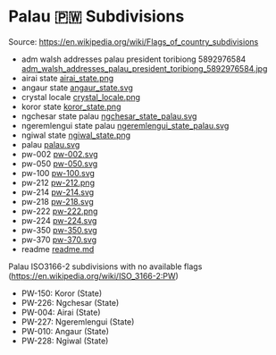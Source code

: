 # Palau 🇵🇼 Subdivisions

Source: https://en.wikipedia.org/wiki/Flags_of_country_subdivisions

* adm walsh addresses palau president toribiong 5892976584 [adm_walsh_addresses_palau_president_toribiong_5892976584.jpg](https://github.com/amckenna41/iso3166-flag-icons/blob/main/iso3166-2-icons/PW/adm_walsh_addresses_palau_president_toribiong_5892976584.jpg)
* airai state [airai_state.png](https://github.com/amckenna41/iso3166-flag-icons/blob/main/iso3166-2-icons/PW/airai_state.png)
* angaur state [angaur_state.svg](https://github.com/amckenna41/iso3166-flag-icons/blob/main/iso3166-2-icons/PW/angaur_state.svg)
* crystal locale [crystal_locale.png](https://github.com/amckenna41/iso3166-flag-icons/blob/main/iso3166-2-icons/PW/crystal_locale.png)
* koror state [koror_state.png](https://github.com/amckenna41/iso3166-flag-icons/blob/main/iso3166-2-icons/PW/koror_state.png)
* ngchesar state palau [ngchesar_state_palau.svg](https://github.com/amckenna41/iso3166-flag-icons/blob/main/iso3166-2-icons/PW/ngchesar_state_palau.svg)
* ngeremlengui state palau [ngeremlengui_state_palau.svg](https://github.com/amckenna41/iso3166-flag-icons/blob/main/iso3166-2-icons/PW/ngeremlengui_state_palau.svg)
* ngiwal state [ngiwal_state.png](https://github.com/amckenna41/iso3166-flag-icons/blob/main/iso3166-2-icons/PW/ngiwal_state.png)
* palau [palau.svg](https://github.com/amckenna41/iso3166-flag-icons/blob/main/iso3166-2-icons/PW/palau.svg)
* pw-002 [pw-002.svg](https://github.com/amckenna41/iso3166-flag-icons/blob/main/iso3166-2-icons/PW/pw-002.svg)
* pw-050 [pw-050.svg](https://github.com/amckenna41/iso3166-flag-icons/blob/main/iso3166-2-icons/PW/pw-050.svg)
* pw-100 [pw-100.svg](https://github.com/amckenna41/iso3166-flag-icons/blob/main/iso3166-2-icons/PW/pw-100.svg)
* pw-212 [pw-212.png](https://github.com/amckenna41/iso3166-flag-icons/blob/main/iso3166-2-icons/PW/pw-212.png)
* pw-214 [pw-214.svg](https://github.com/amckenna41/iso3166-flag-icons/blob/main/iso3166-2-icons/PW/pw-214.svg)
* pw-218 [pw-218.svg](https://github.com/amckenna41/iso3166-flag-icons/blob/main/iso3166-2-icons/PW/pw-218.svg)
* pw-222 [pw-222.png](https://github.com/amckenna41/iso3166-flag-icons/blob/main/iso3166-2-icons/PW/pw-222.png)
* pw-224 [pw-224.svg](https://github.com/amckenna41/iso3166-flag-icons/blob/main/iso3166-2-icons/PW/pw-224.svg)
* pw-350 [pw-350.svg](https://github.com/amckenna41/iso3166-flag-icons/blob/main/iso3166-2-icons/PW/pw-350.svg)
* pw-370 [pw-370.svg](https://github.com/amckenna41/iso3166-flag-icons/blob/main/iso3166-2-icons/PW/pw-370.svg)
* readme [readme.md](https://github.com/amckenna41/iso3166-flag-icons/blob/main/iso3166-2-icons/PW/readme.md)

Palau ISO3166-2 subdivisions with no available flags (https://en.wikipedia.org/wiki/ISO_3166-2:PW)

* PW-150: Koror (State)
* PW-226: Ngchesar (State)
* PW-004: Airai (State)
* PW-227: Ngeremlengui (State)
* PW-010: Angaur (State)
* PW-228: Ngiwal (State)